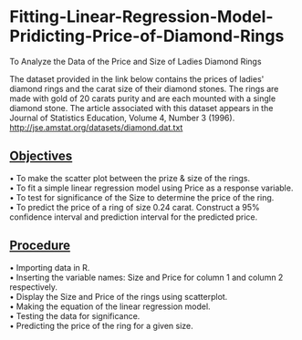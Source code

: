 # Fitting-Linear-Regression-Model-Pridicting-Price-of-Diamond-Rings
To Analyze the Data of the Price and Size of Ladies Diamond Rings

The dataset provided in the link below contains the prices of ladies&#39; diamond rings and
the carat size of their diamond stones. The rings are made with gold of 20 carats purity and are
each mounted with a single diamond stone. The article associated with this dataset appears in the
Journal of Statistics Education, Volume 4, Number 3 (1996).
http://jse.amstat.org/datasets/diamond.dat.txt

<h2><u>Objectives</u></h2>
•	To make the scatter plot between the prize & size of the rings.<br>
•	To fit a simple linear regression model using Price as a response variable.<br>
•	To test for significance of the Size to determine the price of the ring.<br>
•	To predict the price of a ring of size 0.24 carat. Construct a 95% confidence interval and prediction interval for the predicted price.

<h2><u>Procedure</u></h2>
•	Importing data in R.<br>
•	Inserting the variable names: Size and Price for column 1 and column 2 respectively.<br>
•	 Display the Size and Price of the rings using scatterplot.<br>
•	Making the equation of the linear regression model.<br>
•	Testing the data for significance.<br>
•	Predicting the price of the ring for a given size.<br>



